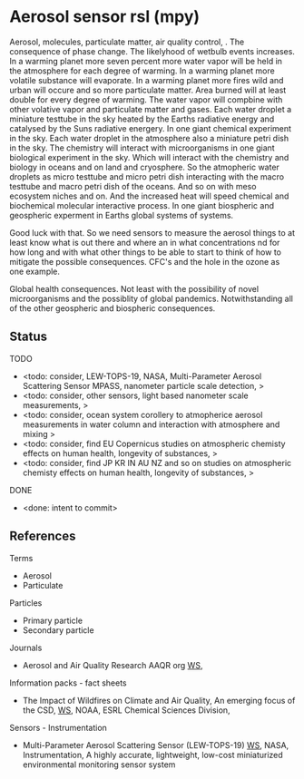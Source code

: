 # Aerosol sensor rsl (mpy)

Aerosol, molecules, particulate matter, air quality control, . The consequence of phase change. The likelyhood of wetbulb events increases. In a warming planet more seven percent more water vapor will   be held in the atmosphere for each degree of warming. In a warming planet more volatile substance will evaporate. In a warming planet more fires wild and urban will occure and so more particulate matter. Area burned will at least double for every degree of warming. The water vapor will compbine with other volative vapor and particulate matter and gases. Each water droplet a miniature testtube in the sky heated by the Earths radiative energy and catalysed by the Suns radiative energery. In one giant chemical experiment in the sky. Each water droplet in the atmosphere also a miniature petri dish in the sky. The chemistry will interact with microorganisms in one giant biological experiment in the sky. Which will interact with the chemistry and biology in oceans and on land and cryosphere. So the atmopheric water droplets as micro testtube and micro petri dish interacting with the macro testtube and macro petri dish of the oceans. And so on with meso ecosystem niches and on. And the increased heat will speed chemical and biochemical molecular interactive process. In one giant  biospheric and geospheric experment in Earths global systems of systems.

Good luck with that. So we need sensors to measure the aerosol things to at least know what is out there and where an in what concentrations nd for how long and with what other things to be able to start to think of how to mitigate the possible consequences. CFC's and the hole in the ozone as one example.

Global health consequences. Not least with the possibility of novel microorganisms and the possiblity of global pandemics. Notwithstanding all of the other geospheric and biospheric consequences.

## Status
TODO
* <todo: consider, LEW-TOPS-19, NASA, Multi-Parameter Aerosol Scattering Sensor MPASS, nanometer particle scale detection, >
* <todo: consider, other sensors, light based nanometer scale measurements, >
* <todo: consider, ocean system corollery to atmopherice aerosol measurements in water column and interaction with atmosphere and mixing >
* <todo: consider, find EU Copernicus studies on atmospheric chemisty effects on human health, longevity of substances, >
* <todo: consider, find JP KR IN AU NZ and so on studies on atmospheric chemisty effects on human health, longevity of substances, >

DONE
* <done: intent to commit>

## References

Terms
* Aerosol
* Particulate

Particles
* Primary particle
* Secondary particle

Journals
* Aerosol and Air Quality Research AAQR org [WS](https://aaqr.org/categories/low-cost-sensors), 

Information packs - fact sheets
* The Impact of Wildfires on Climate and Air Quality, An emerging focus of the CSD, [WS](https://csl.noaa.gov/factsheets/csdWildfiresFIREX.pdf), NOAA, ESRL Chemical Sciences Division,

Sensors - Instrumentation
* Multi-Parameter Aerosol Scattering Sensor (LEW-TOPS-19) [WS](https://technology.nasa.gov/patent/LEW-TOPS-19), NASA, Instrumentation, A highly accurate, lightweight, low-cost miniaturized environmental monitoring sensor system